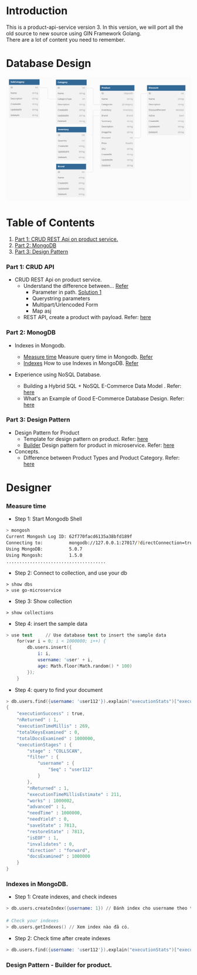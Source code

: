 # Introduction
This is a product-api-service version 3. In this version, we will port all the old source to new source using GIN Framework Golang.  
There are a lot of content you need to remember.


# Database Design
![Database Product Microservice](./docs/images/database/product-database-v2.png)

# Table of Contents
1. [Part 1: CRUD REST Api on product service.](#part-1-crud-api) 
2. [Part 2: MongoDB](#part-2-monogdb)
3. [Part 3: Design Pattern](#part-3-design-pattern)

### Part 1: CRUD API
* CRUD REST Api on product service.
	- Understand the difference between... [Refer](https://pkg.go.dev/github.com/gin-gonic/gin#readme-parameters-in-path)
		- Parameter in path. [Solution 1](#parameter-in-path)
		- Querystring parameters
		- Multipart/Urlencoded Form
		- Map asj
	- REST API, create a product with payload. Refer: [here](https://devdocs.magento.com/guides/v2.4/rest/tutorials/configurable-product/create-simple-products.html)
### Part 2: MonogDB
* Indexes in Mongodb.
	- [Measure time](#measure-time) Measure query time in Mongodb. [Refer](https://viblo.asia/p/tim-hieu-ve-index-trong-mongodb-924lJL4WKPM)
	- [Indexes](#indexes-in-mongodb) How to use Indexes in MongoDB. [Refer](https://viblo.asia/p/su-dung-index-trong-sql-query-1ZnbRlPQR2Xo)

* Experience using NoSQL Database.
	- Building a Hybrid SQL + NoSQL E-Commerce Data Model . Refer: [here](https://dev.to/fabric_commerce/building-a-hybrid-sql-nosql-e-commerce-data-model-3fc3)
	- What's an Example of Good E-Commerce Database Design. Refer: [here](https://dev.to/fabric_commerce/what-s-an-example-of-good-e-commerce-database-design-3e9l)
### Part 3: Design Pattern
* Design Pattern for Product
	- Template for design pattern on product. Refer: [here](https://ui-patterns.com/patterns/ProductPage)
	- [Builder](#design-pattern---builder-for-product) Design pattern for product in microservice. Refer: [here](https://github.com/anhthii/golang-design-pattern)
* Concepts.
	- Difference between Product Types and Product Category. Refer: [here](https://support.sugarcrm.com/Knowledge_Base/Products_Quotes/Product_Types_vs_Product_Categories/)

# Designer
### Measure time
* Step 1: Start Mongodb Shell
```bash
> mongosh
Current Mongosh Log ID: 62f770facd6135a38bfd189f
Connecting to:          mongodb://127.0.0.1:27017/?directConnection=true&serverSelectionTimeoutMS=2000&appName=mongosh+1.5.0
Using MongoDB:          5.0.7
Using Mongosh:          1.5.0
......................................

```
* Step 2: Connect to collection, and use your db
```
> show dbs
> use go-microservice
```

* Step 3: Show collection
```
> show collections
```
* Step 4: insert the sample data
```s
> use test     // Use database test to insert the sample data
    for(var i = 0; i < 1000000; i++) {
        db.users.insert({
            i: i,
            username: 'user' + i,
            age: Math.floor(Math.random() * 100)
        });
    }
```
* Step 4: query to find your document
```s
> db.users.find({username: 'user112'}).explain("executionStats")["executionStats"]
{
	"executionSuccess" : true,
	"nReturned" : 1,
	"executionTimeMillis" : 269,
	"totalKeysExamined" : 0,
	"totalDocsExamined" : 1000000,
	"executionStages" : {
		"stage" : "COLLSCAN",
		"filter" : {
			"username" : {
				"$eq" : "user112"
			}
		},
		"nReturned" : 1,
		"executionTimeMillisEstimate" : 211,
		"works" : 1000002,
		"advanced" : 1,
		"needTime" : 1000000,
		"needYield" : 0,
		"saveState" : 7813,
		"restoreState" : 7813,
		"isEOF" : 1,
		"invalidates" : 0,
		"direction" : "forward",
		"docsExamined" : 1000000
	}
}
```
### Indexes in MongoDB.
* Step 1: Create indexes, and check indexes
```s
> db.users.createIndex({username: 1}) // Đánh index cho username theo thứ tự tăng dần, -1 là giảm dần.

# Check your indexes
> db.users.getIndexes() // Xem index nào đã có.
```
* Step 2: Check time after create indexes
```s
> db.users.find({username: 'user112'}).explain("executionStats")["executionStats"]
```

### Design Pattern - Builder for product.